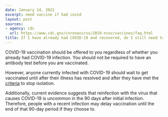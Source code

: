 ```yaml
---
date: January 14, 2021
excerpt: need vaccine if had covid
layout: post
sources:
- agency: cdc
  url: https://www.cdc.gov/coronavirus/2019-ncov/vaccines/faq.html
title: If I have already had COVID-19 and recovered, do I still need to get vaccinated with a COVID-19 vaccine when it’s available?
---
```


COVID-19 vaccination should be offered to you regardless of whether you already had COVID-19 infection. You should not be required to have an antibody test before you are vaccinated.

However, anyone currently infected with COVID-19 should wait to get vaccinated until after their illness has resolved and after they have met the [criteria](https://www.cdc.gov/coronavirus/2019-ncov/hcp/disposition-in-home-patients.html) to stop isolation.

Additionally, current evidence suggests that reinfection with the virus that causes COVID-19 is uncommon in the 90 days after initial infection. Therefore, people with a recent infection may delay vaccination until the end of that 90-day period if they choose to.
